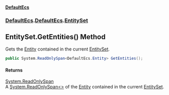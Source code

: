 #### [DefaultEcs](./index.md 'index')
### [DefaultEcs](./index.md 'index').[DefaultEcs](./DefaultEcs.md 'DefaultEcs').[EntitySet](./DefaultEcs-EntitySet.md 'DefaultEcs.EntitySet')
## EntitySet.GetEntities() Method
Gets the [Entity](./DefaultEcs-Entity.md 'DefaultEcs.Entity') contained in the current [EntitySet](./DefaultEcs-EntitySet.md 'DefaultEcs.EntitySet').  
```C#
public System.ReadOnlySpan<DefaultEcs.Entity> GetEntities();
```
#### Returns
[System.ReadOnlySpan](https://docs.microsoft.com/en-us/dotnet/api/System.ReadOnlySpan 'System.ReadOnlySpan')  
A [System.ReadOnlySpan&lt;&gt;](https://docs.microsoft.com/en-us/dotnet/api/System.ReadOnlySpan-1 'System.ReadOnlySpan&lt;&gt;') of the [Entity](./DefaultEcs-Entity.md 'DefaultEcs.Entity') contained in the current [EntitySet](./DefaultEcs-EntitySet.md 'DefaultEcs.EntitySet').  
